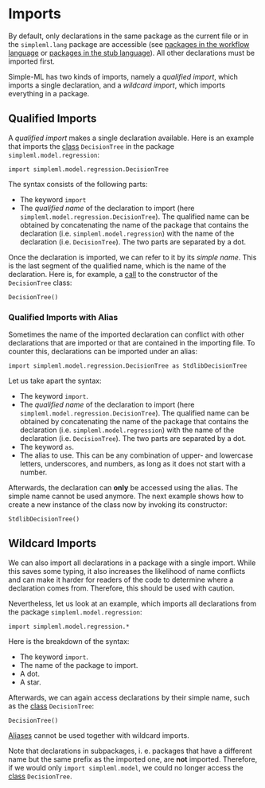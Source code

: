 # Imports

By default, only declarations in the same package as the current file or in the `simpleml.lang` package are accessible (see [packages in the workflow language][packages-in-workflow-language] or [packages in the stub language][packages-in-stub-language]). All other declarations must be imported first.

Simple-ML has two kinds of imports, namely a _qualified import_, which imports a single declaration, and a _wildcard import_, which imports everything in a package.

## Qualified Imports

A _qualified import_ makes a single declaration available. Here is an example that imports the [class][classes] `DecisionTree` in the package `simpleml.model.regression`:

```
import simpleml.model.regression.DecisionTree
```

The syntax consists of the following parts:
* The keyword `import`
* The _qualified name_ of the declaration to import (here `simpleml.model.regression.DecisionTree`). The qualified name can be obtained by concatenating the name of the package that contains the declaration (i.e. `simpleml.model.regression`) with the name of the declaration (i.e. `DecisionTree`). The two parts are separated by a dot.

Once the declaration is imported, we can refer to it by its _simple name_. This is the last segment of the qualified name, which is the name of the declaration. Here is, for example, a [call][calls] to the constructor of the `DecisionTree` class:

```
DecisionTree()
```

### Qualified Imports with Alias

Sometimes the name of the imported declaration can conflict with other declarations that are imported or that are contained in the importing file. To counter this, declarations can be imported under an alias:

```
import simpleml.model.regression.DecisionTree as StdlibDecisionTree
```

Let us take apart the syntax:
* The keyword `import`.
* The _qualified name_ of the declaration to import (here `simpleml.model.regression.DecisionTree`). The qualified name can be obtained by concatenating the name of the package that contains the declaration (i.e. `simpleml.model.regression`) with the name of the declaration (i.e. `DecisionTree`). The two parts are separated by a dot.
* The keyword `as`.
* The alias to use. This can be any combination of upper- and lowercase letters, underscores, and numbers, as long as it does not start with a number.

Afterwards, the declaration can **only** be accessed using the alias. The simple name cannot be used anymore. The next example shows how to create a new instance of the class now by invoking its constructor:

```
StdlibDecisionTree()
```

## Wildcard Imports

We can also import all declarations in a package with a single import. While this saves some typing, it also increases the likelihood of name conflicts and can make it harder for readers of the code to determine where a declaration comes from. Therefore, this should be used with caution.

Nevertheless, let us look at an example, which imports all declarations from the package `simpleml.model.regression`:

```
import simpleml.model.regression.*
```

Here is the breakdown of the syntax:
* The keyword `import`.
* The name of the package to import.
* A dot.
* A star.

Afterwards, we can again access declarations by their simple name, such as the [class][classes] `DecisionTree`:

```
DecisionTree()
```

[Aliases](#qualified-imports-with-alias) cannot be used together with wildcard imports.

Note that declarations in subpackages, i. e. packages that have a different name but the same prefix as the imported one, are **not** imported. Therefore, if we would only `import simpleml.model`, we could no longer access the [class][classes] `DecisionTree`.



[stub-language]: ../stub-language/README.md
[classes]: ../stub-language/classes.md
[packages-in-stub-language]: ../stub-language/packages.md
[packages-in-workflow-language]: ../workflow-language/packages.md
[calls]: ../workflow-language/expressions.md#calls
